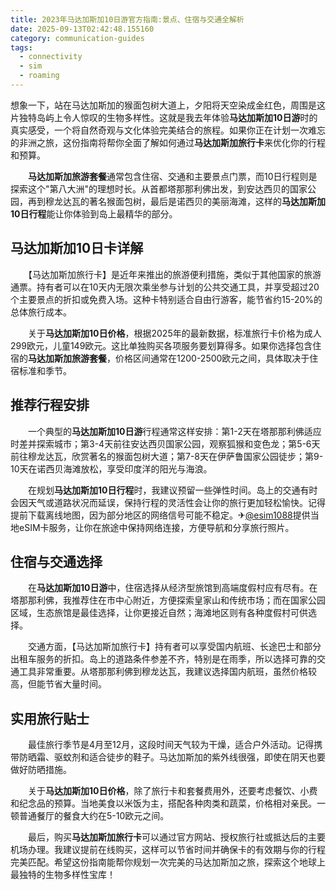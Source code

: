 ```yaml
---
title: 2023年马达加斯加10日游官方指南:景点、住宿与交通全解析
date: 2025-09-13T02:42:48.155160
category: communication-guides
tags:
  - connectivity
  - sim
  - roaming
---
```


想象一下，站在马达加斯加的猴面包树大道上，夕阳将天空染成金红色，周围是这片独特岛屿上令人惊叹的生物多样性。这就是我去年体验**马达加斯加10日游**时的真实感受，一个将自然奇观与文化体验完美结合的旅程。如果你正在计划一次难忘的非洲之旅，这份指南将帮你全面了解如何通过**马达加斯加旅行卡**来优化你的行程和预算。

　　**马达加斯加旅游套餐**通常包含住宿、交通和主要景点门票，而10日行程则是探索这个"第八大洲"的理想时长。从首都塔那那利佛出发，到安达西贝的国家公园，再到穆龙达瓦的著名猴面包树，最后是诺西贝的美丽海滩，这样的**马达加斯加10日行程**能让你体验到岛上最精华的部分。

## 马达加斯加10日卡详解

　　【马达加斯加旅行卡】是近年来推出的旅游便利措施，类似于其他国家的旅游通票。持有者可以在10天内无限次乘坐参与计划的公共交通工具，并享受超过20个主要景点的折扣或免费入场。这种卡特别适合自由行游客，能节省约15-20%的总体旅行成本。

　　关于**马达加斯加10日价格**，根据2025年的最新数据，标准旅行卡价格为成人299欧元，儿童149欧元。这比单独购买各项服务要划算得多。如果你选择包含住宿的**马达加斯加旅游套餐**，价格区间通常在1200-2500欧元之间，具体取决于住宿标准和季节。

## 推荐行程安排

　　一个典型的**马达加斯加10日游**行程通常这样安排：第1-2天在塔那那利佛适应时差并探索城市；第3-4天前往安达西贝国家公园，观察狐猴和变色龙；第5-6天前往穆龙达瓦，欣赏著名的猴面包树大道；第7-8天在伊萨鲁国家公园徒步；第9-10天在诺西贝海滩放松，享受印度洋的阳光与海浪。

　　在规划**马达加斯加10日行程**时，我建议预留一些弹性时间。岛上的交通有时会因天气或道路状况而延误，保持行程的灵活性会让你的旅行更加轻松愉快。记得提前下载离线地图，因为部分地区的网络信号可能不稳定。✈[@esim1088](https://t.me/s/esim1088)提供当地eSIM卡服务，让你在旅途中保持网络连接，方便导航和分享旅行照片。

## 住宿与交通选择

　　在**马达加斯加10日游**中，住宿选择从经济型旅馆到高端度假村应有尽有。在塔那那利佛，我推荐住在市中心附近，方便探索皇家山和传统市场；而在国家公园区域，生态旅馆是最佳选择，让你更接近自然；海滩地区则有各种度假村可供选择。

　　交通方面，【马达加斯加旅行卡】持有者可以享受国内航班、长途巴士和部分出租车服务的折扣。岛上的道路条件参差不齐，特别是在雨季，所以选择可靠的交通工具非常重要。从塔那那利佛到穆龙达瓦，我建议选择国内航班，虽然价格较高，但能节省大量时间。

## 实用旅行贴士

　　最佳旅行季节是4月至12月，这段时间天气较为干燥，适合户外活动。记得携带防晒霜、驱蚊剂和适合徒步的鞋子。马达加斯加的紫外线很强，即使在阴天也要做好防晒措施。

　　关于**马达加斯加10日价格**，除了旅行卡和套餐费用外，还要考虑餐饮、小费和纪念品的预算。当地美食以米饭为主，搭配各种肉类和蔬菜，价格相对亲民。一顿普通餐厅的餐食大约在5-10欧元之间。

　　最后，购买**马达加斯加旅行卡**可以通过官方网站、授权旅行社或抵达后的主要机场办理。我建议提前在线购买，这样可以节省时间并确保卡的有效期与你的行程完美匹配。希望这份指南能帮你规划一次完美的马达加斯加之旅，探索这个地球上最独特的生物多样性宝库！